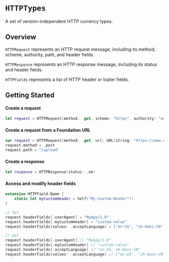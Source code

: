 # ``HTTPTypes``

A set of version-independent HTTP currency types.

## Overview

`HTTPRequest` represents an HTTP request message, including its method, scheme, authority, path, and header fields.

`HTTPResponse` represents an HTTP response message, including its status and header fields.

`HTTPFields` represents a list of HTTP header or trailer fields.

## Getting Started

#### Create a request

```swift
let request = HTTPRequest(method: .get, scheme: "https", authority: "www.example.com", path: "/")
```

#### Create a request from a Foundation URL

```swift
var request = HTTPRequest(method: .get, url: URL(string: "https://www.example.com/")!)
request.method = .post
request.path = "/upload"
```

#### Create a response

```swift
let response = HTTPResponse(status: .ok)
```

#### Access and modify header fields

```swift
extension HTTPField.Name {
    static let myCustomHeader = Self("My-Custom-Header")!
}

// Set
request.headerFields[.userAgent] = "MyApp/1.0"
request.headerFields[.myCustomHeader] = "custom-value"
request.headerFields[values: .acceptLanguage] = ["en-US", "zh-Hans-CN"]

// Get
request.headerFields[.userAgent] // "MyApp/1.0"
request.headerFields[.myCustomHeader] // "custom-value"
request.headerFields[.acceptLanguage] // "en-US, zh-Hans-CN"
request.headerFields[values: .acceptLanguage] // ["en-US", "zh-Hans-CN"]
```
